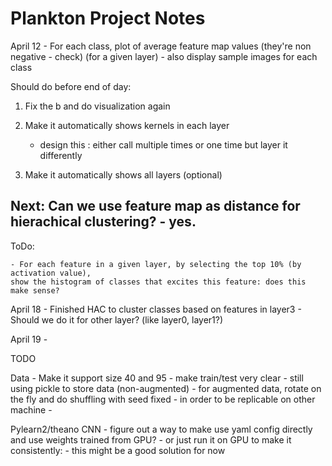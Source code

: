 Plankton Project Notes
======================

April 12
	- For each class, plot  of average feature map values (they're non negative - check) (for a given layer)
	- also display sample images for each class

Should do before end of day:
1. Fix the b and do visualization again
2. Make it automatically shows kernels in each layer
	- design this : either call multiple times or one time but layer it differently

3. Make it automatically shows all layers (optional)


Next:
	Can we use feature map as distance for hierachical clustering?
	- yes. 
-----------------------
ToDo:


	- For each feature in a given layer, by selecting the top 10% (by activation value),
	show the histogram of classes that excites this feature: does this make sense?


April 18
	- Finished HAC to cluster classes based on features in layer3
	- Should we do it for other layer? (like layer0, layer1?)

April 19
	- 

TODO

Data 
	- Make it support size 40 and 95
	- make train/test very clear 
		- still using pickle to store data (non-augmented)
		- for augmented data, rotate on the fly and do shuffling with seed fixed
			- in order to be replicable on other machine
		-


Pylearn2/theano CNN
	- figure out a way to make use yaml config directly and use weights trained from GPU?
		- or just run it on GPU to make it consistently:
			- this might be a good solution for now
	
